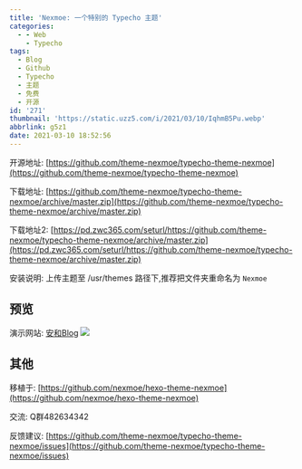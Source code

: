 ```yaml
---
title: 'Nexmoe: 一个特别的 Typecho 主题'
categories:
  - - Web
    - Typecho
tags:
  - Blog
  - Github
  - Typecho
  - 主题
  - 免费
  - 开源
id: '271'
thumbnail: 'https://static.uzz5.com/i/2021/03/10/IqhmB5Pu.webp'
abbrlink: g5z1
date: 2021-03-10 18:52:56
---
```



开源地址: [https://github.com/theme-nexmoe/typecho-theme-nexmoe](https://github.com/theme-nexmoe/typecho-theme-nexmoe) 

下载地址: [https://github.com/theme-nexmoe/typecho-theme-nexmoe/archive/master.zip](https://github.com/theme-nexmoe/typecho-theme-nexmoe/archive/master.zip) 

下载地址2: [https://pd.zwc365.com/seturl/https://github.com/theme-nexmoe/typecho-theme-nexmoe/archive/master.zip](https://pd.zwc365.com/seturl/https://github.com/theme-nexmoe/typecho-theme-nexmoe/archive/master.zip) 

安装说明: 上传主题至 /usr/themes 路径下,推荐把文件夹重命名为 `Nexmoe`

## 预览

演示网站: [安和Blog](https://lolicorn.com/) ![](https://static.uzz5.com/i/2021/03/10/mHw7d9Zb.webp)

## 其他

移植于: [https://github.com/nexmoe/hexo-theme-nexmoe](https://github.com/nexmoe/hexo-theme-nexmoe) 

交流: Q群482634342 

反馈建议: [https://github.com/theme-nexmoe/typecho-theme-nexmoe/issues](https://github.com/theme-nexmoe/typecho-theme-nexmoe/issues)